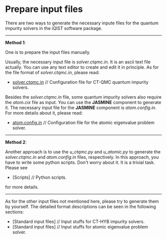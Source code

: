 # Prepare input files

There are two ways to generate the necessary inpute files for the quantum impurity solvers in the iQIST software package.

----

**Method 1**:

One is to prepare the input files manually.

Usually, the necessary input file is *solver.ctqmc.in*. It is an ascii text file actually. You can use any text editor to create and edit it in principle. As for the file format of *solver.ctqmc.in*, please read:

* [solver.ctqmc.in](../ch04/in_ctqmc.md) // Configuration file for CT-QMC quantum impurity solvers.

Besides the *solver.ctqmc.in* file, some quantum impurity solvers also require the *atom.cix* file as input. You can use the **JASMINE** component to generate it. The necessary input file for the **JASMINE** component is *atom.config.in*. For more details about it, please read:

* [atom.config.in](../ch05/in_atom.md) // Configuration file for the atomic eigenvalue problem solver.

---

**Method 2**:

Another approach is to use the *u\_ctqmc.py* and *u\_atomic.py* to generate the *solver.ctqmc.in* and *atom.config.in* files, respectively. In this approach, you have to write some python scripts. Don't worry about it. It is a trivial task. Please see

* [Scripts] // Python scripts.

for more details.

---

As for the other input files not mentioned here, please try to generate them by yourself. The detailed format descriptions can be seen in the following sections:

* [Standard input files] // Input stuffs for CT-HYB impurity solvers.
* [Standard input files] // Input stuffs for atomic eigenvalue problem solver.
